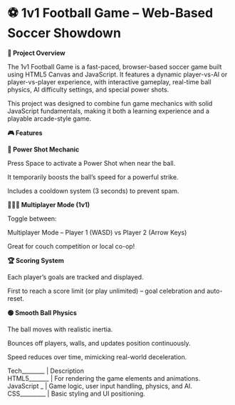 # ⚽ 1v1 Football Game – Web-Based Soccer Showdown

**🚀 Project Overview**

The 1v1 Football Game is a fast-paced, browser-based soccer game built using HTML5 Canvas and JavaScript. It features a dynamic player-vs-AI or player-vs-player experience, with interactive gameplay, real-time ball physics, AI difficulty settings, and special power shots.

This project was designed to combine fun game mechanics with solid JavaScript fundamentals, making it both a learning experience and a playable arcade-style game.

**🎮 Features**

**🧨 Power Shot Mechanic**

Press Space to activate a Power Shot when near the ball.

It temporarily boosts the ball’s speed for a powerful strike.

Includes a cooldown system (3 seconds) to prevent spam.

**🧑‍🤝‍🧑 Multiplayer Mode (1v1)**

Toggle between:

Multiplayer Mode – Player 1 (WASD) vs Player 2 (Arrow Keys)

Great for couch competition or local co-op!

**🏆 Scoring System**

Each player’s goals are tracked and displayed.

First to reach a score limit (or play unlimited) – goal celebration and auto-reset.

**🟢 Smooth Ball Physics**

The ball moves with realistic inertia.

Bounces off players, walls, and updates position continuously.

Speed reduces over time, mimicking real-world deceleration.

Tech________ | Description<br>
HTML5_______ | For rendering the game elements and animations.<br>
JavaScript _ | Game logic, user input handling, physics, and AI.<br>
CSS_________ | Basic styling and UI positioning.
